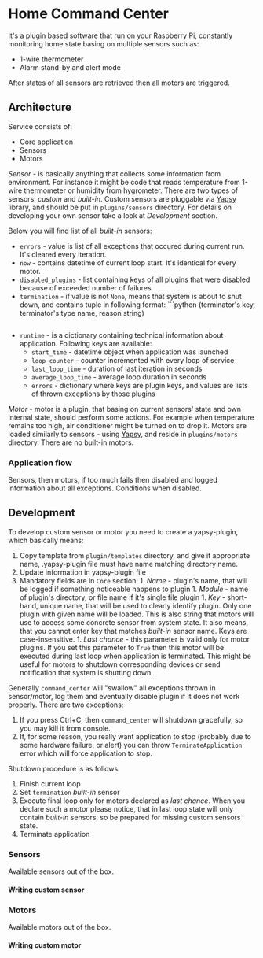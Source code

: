 # Home Command Center
It's a plugin based software that run on your Raspberry Pi, constantly monitoring home state basing on multiple sensors
such as:
* 1-wire thermometer
* Alarm stand-by and alert mode

After states of all sensors are retrieved then all motors are triggered.
 
## Architecture
Service consists of:
* Core application
* Sensors
* Motors

*Sensor* - is basically anything that collects some information from environment. For instance it might be code that
reads temperature from 1-wire thermometer or humidity from hygrometer. There are two types of sensors: _custom_ and
_built-in_. Custom sensors are pluggable via [Yapsy](http://yapsy.sourceforge.net) library, and should be put in
`plugins/sensors` directory. For details on developing your own sensor take a look at _Development_ section.

Below you will find list of all _built-in_ sensors:
* `errors` - value is list of all exceptions that occured during current run. It's cleared every iteration.
* `now` - contains datetime of current loop start. It's identical for every motor.
* `disabled_plugins` - list containing keys of all plugins that were disabled because of exceeded number of failures.
* `termination` - if value is not `None`, means that system is about to shut down, and contains tuple in following format: ```python
  (terminator's key, terminator's type name, reason string)
  ```
* `runtime` - is a dictionary containing technical information about application. Following keys are available:
  * `start_time` - datetime object when application was launched
  * `loop_counter` - counter incremented with every loop of service
  * `last_loop_time` - duration of last iteration in seconds
  * `average_loop_time` - average loop duration in seconds
  * `errors` - dictionary where keys are plugin keys, and values are lists of thrown exceptions by those plugins

*Motor* - motor is a plugin, that basing on current sensors' state and own internal state, should perform some actions.
For example when temperature remains too high, air conditioner might be turned on to drop it. Motors are loaded 
similarly to sensors - using [Yapsy](http://yapsy.sourceforge.net), and reside in `plugins/motors` directory. There are
no built-in motors.

### Application flow
Sensors, then motors, if too much fails then disabled and logged information about all exceptions. Conditions when
disabled.

## Development
To develop custom sensor or motor you need to create a yapsy-plugin, which basically means:
1. Copy template from `plugin/templates` directory, and give it appropriate name, .yapsy-plugin file must have name
 matching directory name.
1. Update information in yapsy-plugin file
  1. Mandatory fields are in `Core` section:
    1. _Name_ - plugin's name, that will be logged if something noticeable happens to plugin
    1. _Module_ - name of plugin's directory, or file name if it's single file plugin
    1. _Key_ - short-hand, unique name, that will be used to clearly identify plugin. Only one plugin with given name will
       be loaded. This is also string that motors will use to access some concrete sensor from system state. It also means,
       that you cannot enter key that matches _built-in_ sensor name. Keys are case-insensitive.
    1. _Last chance_ - this parameter is valid only for motor plugins. If you set this parameter to `True` then this motor
       will be executed during last loop when application is terminated. This might be useful for motors to shutdown
       corresponding devices or send notification that system is shutting down.

Generally `command_center` will "swallow" all exceptions thrown in sensor/motor, log them and eventually disable plugin 
if it does not work properly. There are two exceptions:
1. If you press Ctrl+C, then `command_center` will shutdown gracefully, so you may kill it from console.
1. If, for some reason, you really want application to stop (probably due to some hardware failure, or alert) you can
   throw `TerminateApplication` error which will force application to stop.

Shutdown procedure is as follows:
1. Finish current loop
1. Set `termination` _built-in_ sensor
1. Execute final loop only for motors declared as _last chance_. When you declare such a motor please notice, that in
   last loop state will only contain _built-in_ sensors, so be prepared for missing custom sensors state. 
1. Terminate application

### Sensors
Available sensors out of the box.
#### Writing custom sensor
### Motors
Available motors out of the box.
#### Writing custom motor
